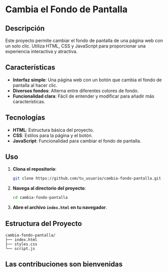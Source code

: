 # Cambia el Fondo de Pantalla

## Descripción

Este proyecto permite cambiar el fondo de pantalla de una página web con un solo clic. Utiliza HTML, CSS y JavaScript para proporcionar una experiencia interactiva y atractiva.

## Características

- **Interfaz simple**: Una página web con un botón que cambia el fondo de pantalla al hacer clic.
- **Diversos fondos**: Alterna entre diferentes colores de fondo.
- **Funcionalidad clara**: Fácil de entender y modificar para añadir más características.

## Tecnologías

- **HTML**: Estructura básica del proyecto.
- **CSS**: Estilos para la página y el botón.
- **JavaScript**: Funcionalidad para cambiar el fondo de pantalla.

## Uso

1. **Clona el repositorio**:
    ```bash
    git clone https://github.com/tu_usuario/cambia-fondo-pantalla.git
    ```
2. **Navega al directorio del proyecto**:
    ```bash
    cd cambia-fondo-pantalla
    ```
3. **Abre el archivo `index.html` en tu navegador**.

## Estructura del Proyecto

```plaintext
cambia-fondo-pantalla/
├── index.html
├── styles.css
└── script.js
```

## Las contribuciones son bienvenidas
